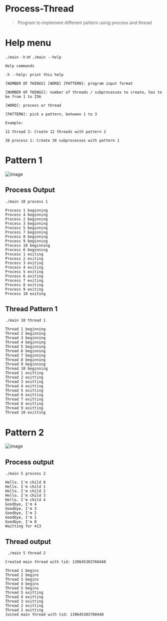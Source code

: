 # Process-Thread
> Program to implement different pattern using process and thread

# Help menu
``` ./main -h ``` or ``` ./main --help ```

```
Help commands 
 
-h --help: print this help 
 
[NUMBER OF THINGS] [WORD] [PATTERN]: program input format 
 
[NUMBER OF THINGS]: number of threads / subprocesses to create, has to be from 1 to 256 
 
[WORD]: process or thread 
 
[PATTERN]: pick a pattern, between 1 to 3 
 
Example: 
 
12 thread 2: Create 12 threads with pattern 2 
 
30 process 1: Create 30 subprocesses with pattern 1 
```

# Pattern 1

![image](https://user-images.githubusercontent.com/58461444/203975141-b4246ad8-0ee6-486f-9241-39f95c6725b4.png)

## Process Output

```./main 10 process 1```

```
Process 1 beginning 
Process 4 beginning 
Process 2 beginning 
Process 3 beginning 
Process 5 beginning 
Process 7 beginning 
Process 8 beginning 
Process 9 beginning 
Process 10 beginning 
Process 6 beginning 
Process 1 exiting 
Process 2 exiting 
Process 3 exiting 
Process 4 exiting 
Process 5 exiting 
Process 6 exiting 
Process 7 exiting 
Process 8 exiting 
Process 9 exiting 
Process 10 exiting 
```

## Thread Pattern 1
```./main 10 thread 1```

```
Thread 1 beginning 
Thread 2 beginning 
Thread 3 beginning 
Thread 4 beginning 
Thread 5 beginning 
Thread 6 beginning 
Thread 7 beginning 
Thread 8 beginning 
Thread 9 beginning 
Thread 10 beginning 
Thread 1 exitting 
Thread 2 exitting 
Thread 3 exitting 
Thread 4 exitting 
Thread 5 exitting 
Thread 6 exitting 
Thread 7 exitting 
Thread 8 exitting 
Thread 9 exitting 
Thread 10 exitting 
```

# Pattern 2

![image](https://user-images.githubusercontent.com/58461444/203975518-63478391-ec4a-47c4-8056-d18752c7c350.png)

## Process output
```./main 5 process 2```

```
Hello. I'm child 0
Hello. I'm child 1
Hello. I'm child 2
Hello. I'm child 3
Hello. I'm child 4
Goodbye, I'm 4
Goodbye, I'm 3
Goodbye, I'm 2
Goodbye, I'm 1
Goodbye, I'm 0
Waitting for 413
```

## Thread output
``` ./main 5 thread 2```

```
Created main thread with tid: 139645303760448 
 
Thread 1 begins 
Thread 2 begins 
Thread 3 begins 
Thread 4 begins 
Thread 5 begins 
Thread 5 exitting 
Thread 4 exitting 
Thread 3 exitting 
Thread 2 exitting 
Thread 1 exitting 
Joined main thread with tid: 139645303760448 
```

